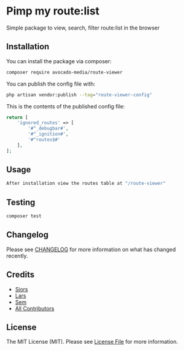 # Pimp my route:list

Simple package to view, search, filter route:list in the browser

## Installation

You can install the package via composer:

```bash
composer require avocado-media/route-viewer
```

You can publish the config file with:

```bash
php artisan vendor:publish --tag="route-viewer-config"
```

This is the contents of the published config file:

```php
return [
    'ignored_routes' => [
        '#^_debugbar#',
        '#^_ignition#',
        '#^routes$#'
    ],
];
```

## Usage

```php
After installation view the routes table at "/route-viewer"  
```

## Testing

```bash
composer test
```

## Changelog

Please see [CHANGELOG](CHANGELOG.md) for more information on what has changed recently.

## Credits

- [Sjors](https://github.com/orgs/avocado-media/people/devsjors)
- [Lars](https://github.com/orgs/avocado-media/people/larstw98)
- [Sem](https://github.com/orgs/avocado-media/people/semammerlaan)
- [All Contributors](../../contributors)

## License

The MIT License (MIT). Please see [License File](LICENSE.md) for more information.
